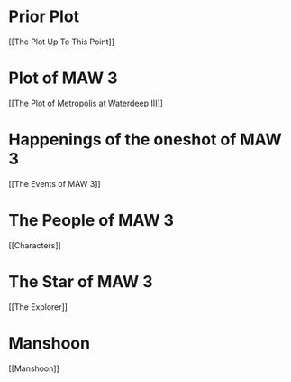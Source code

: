 
# Prior Plot
[[The Plot Up To This Point]]

# Plot of MAW 3
[[The Plot of Metropolis at Waterdeep III]]

# Happenings of the oneshot of MAW 3
[[The Events of MAW 3]]


# The People of MAW 3
[[Characters]]

# The Star of MAW 3
[[The Explorer]]

# Manshoon
[[Manshoon]]
